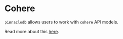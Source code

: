 # Cohere

`pinnacledb` allows users to work with `cohere` API models.

Read more about this [here](/docs/docs/walkthrough/ai_models#cohere).
